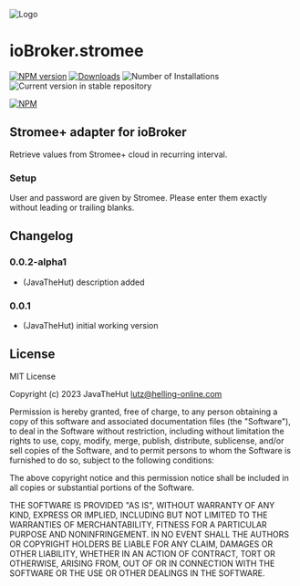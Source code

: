 ![Logo](admin/stromee.png)

# ioBroker.stromee

[![NPM version](https://img.shields.io/npm/v/iobroker.stromee.svg)](https://www.npmjs.com/package/iobroker.stromee)
[![Downloads](https://img.shields.io/npm/dm/iobroker.stromee.svg)](https://www.npmjs.com/package/iobroker.stromee)
![Number of Installations](https://iobroker.live/badges/stromee-installed.svg)
![Current version in stable repository](https://iobroker.live/badges/stromee-stable.svg)

[![NPM](https://nodei.co/npm/iobroker.Stromee_Logo.jpg?downloads=true)](https://nodei.co/npm/iobroker.stromee/)

## Stromee+ adapter for ioBroker

Retrieve values from Stromee+ cloud in recurring interval.

### Setup

User and password are given by Stromee. Please enter them exactly without leading or trailing blanks.

## Changelog

### 0.0.2-alpha1

- (JavaTheHut) description added

### 0.0.1

- (JavaTheHut) initial working version

## License

MIT License

Copyright (c) 2023 JavaTheHut <lutz@helling-online.com>

Permission is hereby granted, free of charge, to any person obtaining a copy
of this software and associated documentation files (the "Software"), to deal
in the Software without restriction, including without limitation the rights
to use, copy, modify, merge, publish, distribute, sublicense, and/or sell
copies of the Software, and to permit persons to whom the Software is
furnished to do so, subject to the following conditions:

The above copyright notice and this permission notice shall be included in all
copies or substantial portions of the Software.

THE SOFTWARE IS PROVIDED "AS IS", WITHOUT WARRANTY OF ANY KIND, EXPRESS OR
IMPLIED, INCLUDING BUT NOT LIMITED TO THE WARRANTIES OF MERCHANTABILITY,
FITNESS FOR A PARTICULAR PURPOSE AND NONINFRINGEMENT. IN NO EVENT SHALL THE
AUTHORS OR COPYRIGHT HOLDERS BE LIABLE FOR ANY CLAIM, DAMAGES OR OTHER
LIABILITY, WHETHER IN AN ACTION OF CONTRACT, TORT OR OTHERWISE, ARISING FROM,
OUT OF OR IN CONNECTION WITH THE SOFTWARE OR THE USE OR OTHER DEALINGS IN THE
SOFTWARE.

